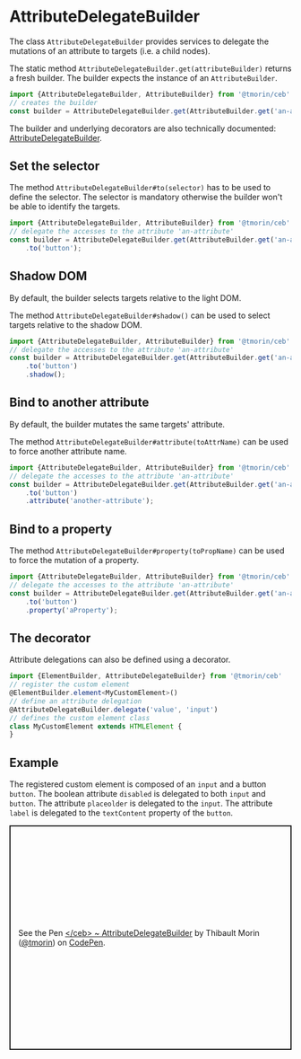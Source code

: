 # AttributeDelegateBuilder

The class `AttributeDelegateBuilder` provides services to delegate the mutations of an attribute to targets (i.e. a child nodes).

The static method `AttributeDelegateBuilder.get(attributeBuilder)` returns a fresh builder.
The builder expects the instance of an `AttributeBuilder`.

```typescript
import {AttributeDelegateBuilder, AttributeBuilder} from '@tmorin/ceb'
// creates the builder
const builder = AttributeDelegateBuilder.get(AttributeBuilder.get('an-attribute'))
```

The builder and underlying decorators are also technically documented: [AttributeDelegateBuilder](../api/classes/AttributeDelegateBuilder.html).

## Set the selector

The method `AttributeDelegateBuilder#to(selector)` has to be used to define the selector.
The selector is mandatory otherwise the builder won't be able to identify the targets.

```typescript
import {AttributeDelegateBuilder, AttributeBuilder} from '@tmorin/ceb'
// delegate the accesses to the attribute 'an-attribute'
const builder = AttributeDelegateBuilder.get(AttributeBuilder.get('an-attribute'))
    .to('button');
```

## Shadow DOM

By default, the builder selects targets relative to the light DOM.

The method `AttributeDelegateBuilder#shadow()` can be used to select targets relative to the shadow DOM.

```typescript
import {AttributeDelegateBuilder, AttributeBuilder} from '@tmorin/ceb'
// delegate the accesses to the attribute 'an-attribute'
const builder = AttributeDelegateBuilder.get(AttributeBuilder.get('an-attribute'))
    .to('button')
    .shadow();
```

## Bind to another attribute

By default, the builder mutates the same targets' attribute.

The method `AttributeDelegateBuilder#attribute(toAttrName)` can be used to force another attribute name.

```typescript
import {AttributeDelegateBuilder, AttributeBuilder} from '@tmorin/ceb'
// delegate the accesses to the attribute 'an-attribute'
const builder = AttributeDelegateBuilder.get(AttributeBuilder.get('an-attribute'))
    .to('button')
    .attribute('another-attribute');
```

## Bind to a property

The method `AttributeDelegateBuilder#property(toPropName)` can be used to force the mutation of a property.

```typescript
import {AttributeDelegateBuilder, AttributeBuilder} from '@tmorin/ceb'
// delegate the accesses to the attribute 'an-attribute'
const builder = AttributeDelegateBuilder.get(AttributeBuilder.get('an-attribute'))
    .to('button')
    .property('aProperty');
```

## The decorator

Attribute delegations can also be defined using a decorator.

```typescript
import {ElementBuilder, AttributeDelegateBuilder} from '@tmorin/ceb'
// register the custom element
@ElementBuilder.element<MyCustomElement>()
// define an attribute delegation
@AttributeDelegateBuilder.delegate('value', 'input')
// defines the custom element class
class MyCustomElement extends HTMLElement {
}
```

## Example

The registered custom element is composed of an `input` and a button `button`.
The boolean attribute `disabled` is delegated to both `input` and `button`.
The attribute `placeolder` is delegated to the `input`.
The attribute `label` is delegated to the `textContent` property of the `button`.

<p class="codepen" data-height="400" data-theme-id="light" data-default-tab="js,result" data-slug-hash="XWJNOwN" data-editable="true" data-user="tmorin" style="height: 400px; box-sizing: border-box; display: flex; align-items: center; justify-content: center; border: 2px solid; margin: 1em 0; padding: 1em;">
  <span>See the Pen <a href="https://codepen.io/tmorin/pen/XWJNOwN">
  &lt;/ceb&gt; ~ AttributeDelegateBuilder</a> by Thibault Morin (<a href="https://codepen.io/tmorin">@tmorin</a>)
  on <a href="https://codepen.io">CodePen</a>.</span>
</p>
<script async src="https://cpwebassets.codepen.io/assets/embed/ei.js"></script>
